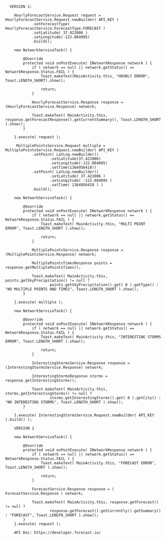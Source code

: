       VERSION 1:

        HourlyForecastService.Request request = HourlyForecastService.Request.newBuilder( API_KEY )
                .setForecastType( HourlyForecastService.ForecastType.FORECAST )
                .setLatitude( 37.422006 )
                .setLongitude(-122.084095)
                .build();

        new NetworkServiceTask() {

            @Override
            protected void onPostExecute( INetworkResponse network ) {
                if ( network == null || network.getStatus() == NetworkResponse.Status.FAIL ) {
                    Toast.makeText(MainActivity.this, "HOURLY ERROR", Toast.LENGTH_SHORT).show();

                    return;
                }

                HourlyForecastService.Response response = (HourlyForecastService.Response) network;

                Toast.makeText( MainActivity.this, response.getForecastResponse().getCurrentSummary(), Toast.LENGTH_SHORT ).show();
            }

        }.execute( request );

         MultiplePointsService.Request multiple = MultiplePointsService.Request.newBuilder( API_KEY )
                .setPoint( LatLng.newBuilder()
                        .setLatitude(37.422006)
                        .setLongitude(-122.084095)
                        .setTime(1364956418))
                .setPoint( LatLng.newBuilder()
                        .setLatitude( 37.422006 )
                        .setLongitude( -122.084095 )
                        .setTime( 1364956418 ) )
                .build();

        new NetworkServiceTask() {

            @Override
            protected void onPostExecute( INetworkResponse network ) {
                if ( network == null || network.getStatus() == NetworkResponse.Status.FAIL ) {
                    Toast.makeText( MainActivity.this, "MULTI POINT ERROR", Toast.LENGTH_SHORT ).show();

                    return;
                }

                MultiplePointsService.Response response = (MultiplePointsService.Response) network;

                MultiplePointsTimesResponse points = response.getMultiplePointsTimes();

                Toast.makeText( MainActivity.this, points.getSkyPrecipitation() != null ?
                        points.getSkyPrecipitation().get( 0 ).getType() : "NO MULTIPLE POINTS AND TIMES", Toast.LENGTH_SHORT ).show();
            }

        }.execute( multiple );

        new NetworkServiceTask() {

            @Override
            protected void onPostExecute( INetworkResponse network ) {
                if ( network == null || network.getStatus() == NetworkResponse.Status.FAIL ) {
                    Toast.makeText( MainActivity.this, "INTERESTING STORMS ERROR", Toast.LENGTH_SHORT ).show();

                    return;
                }

                InterestingStormsService.Response response = (InterestingStormsService.Response) network;

                InterestingStormsResponse storms = response.getInterestingStorms();

                Toast.makeText( MainActivity.this, storms.getInterestingStorms() != null ?
                        storms.getInterestingStorms().get( 0 ).getCity() : "NO INTERESTING STORMS", Toast.LENGTH_SHORT ).show();
            }

        }.execute( InterestingStormsService.Request.newBuilder( API_KEY ).build() );

        VERSION 2

        new NetworkServiceTask() {

            @Override
            protected void onPostExecute( INetworkResponse network ) {
                if ( network == null || network.getStatus() == NetworkResponse.Status.FAIL ) {
                    Toast.makeText( MainActivity.this, "FORECAST ERROR", Toast.LENGTH_SHORT ).show();

                    return;
                }

                ForecastService.Response response = ( ForecastService.Response ) network;

                Toast.makeText( MainActivity.this, response.getForecast() != null ?
                        response.getForecast().getCurrently().getSummary() : "FORECAST", Toast.LENGTH_SHORT ).show();
            }
        }.execute( request );

        API Doc: https://developer.forecast.io/